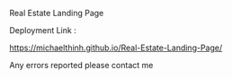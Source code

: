 Real Estate Landing Page

Deployment Link :

https://michaelthinh.github.io/Real-Estate-Landing-Page/

Any errors reported please contact me
